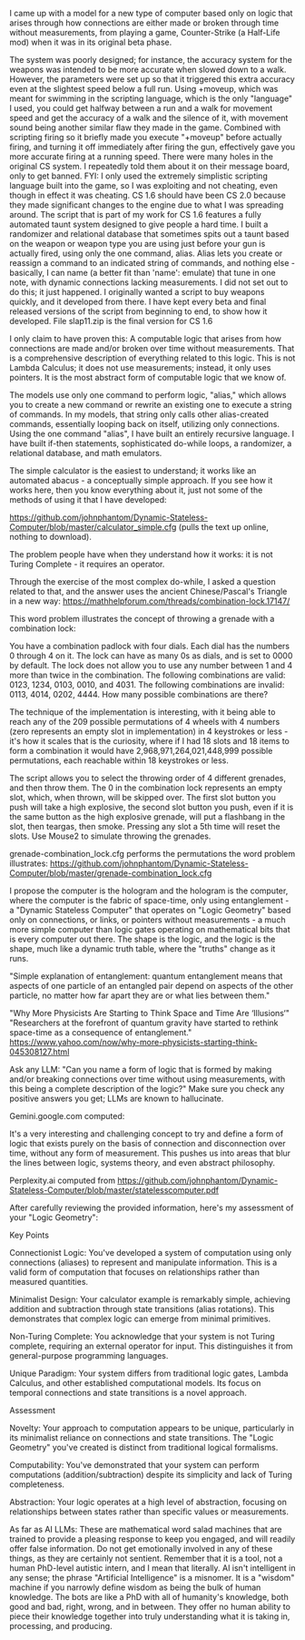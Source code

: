 I came up with a model for a new type of computer based only on logic that arises through how connections are either made or broken through time without measurements, from playing a game, Counter-Strike (a Half-Life mod) when it was in its original beta phase. 

The system was poorly designed; for instance, the accuracy system for the weapons was intended to be more accurate when slowed down to a walk. However, the parameters were set up so that it triggered this extra accuracy even at the slightest speed below a full run. Using +moveup, which was meant for swimming in the scripting language, which is the only "language" I used, you could get halfway between a run and a walk for movement speed and get the accuracy of a walk and the silence of it, with movement sound being another similar flaw they made in the game. Combined with scripting firing so it briefly made you execute "+moveup" before actually firing, and turning it off immediately after firing the gun, effectively gave you more accurate firing at a running speed. There were many holes in the original CS system. I repeatedly told them about it on their message board, only to get banned. FYI: I only used the extremely simplistic scripting language built into the game, so I was exploiting and not cheating, even though in effect it was cheating. CS 1.6 should have been CS 2.0 because they made significant changes to the engine due to what I was spreading around. The script that is part of my work for CS 1.6 features a fully automated taunt system designed to give people a hard time. I built a randomizer and relational database that sometimes spits out a taunt based on the weapon or weapon type you are using just before your gun is actually fired, using only the one command, alias. Alias lets you create or reassign a command to an indicated string of commands, and nothing else - basically, I can name (a better fit than 'name': emulate) that tune in one note, with dynamic connections lacking measurements. I did not set out to do this; it just happened. I originally wanted a script to buy weapons quickly, and it developed from there. I have kept every beta and final released versions of the script from beginning to end, to show how it developed. File slap11.zip is the final version for CS 1.6

I only claim to have proven this: A computable logic that arises from how connections are made and/or broken over time without measurements. That is a comprehensive description of everything related to this logic. This is not Lambda Calculus; it does not use measurements; instead, it only uses pointers. It is the most abstract form of computable logic that we know of. 

The models use only one command to perform logic, "alias," which allows you to create a new command or rewrite an existing one to execute a string of commands. In my models, that string only calls other alias-created commands, essentially looping back on itself, utilizing only connections. Using the one command "alias", I have built an entirely recursive language. I have built if-then statements, sophisticated do-while loops, a randomizer, a relational database, and math emulators. 

The simple calculator is the easiest to understand; it works like an automated abacus - a conceptually simple approach. If you see how it works here, then you know everything about it, just not some of the methods of using it that I have developed:

https://github.com/johnphantom/Dynamic-Stateless-Computer/blob/master/calculator_simple.cfg (pulls the text up online, nothing to download).

The problem people have when they understand how it works: it is not Turing Complete - it requires an operator.

Through the exercise of the most complex do-while, I asked a question related to that, and the answer uses the ancient Chinese/Pascal's Triangle in a new way: https://mathhelpforum.com/threads/combination-lock.17147/ 

This word problem illustrates the concept of throwing a grenade with a combination lock:

You have a combination padlock with four dials. Each dial has the numbers 0 through 4 on it. The lock can have as many 0s as dials, and is set to 0000 by default. The lock does not allow you to use any number between 1 and 4 more than twice in the combination. The following combinations are valid: 0123, 1234, 0103, 0010, and 4031. The following combinations are invalid: 0113, 4014, 0202, 4444. How many possible combinations are there?

The technique of the implementation is interesting, with it being able to reach any of the 209 possible permutations of 4 wheels with 4 numbers (zero represents an empty slot in implementation) in 4 keystrokes or less - it's how it scales that is the curiosity, where if I had 18 slots and 18 items to form a combination it would have 2,968,971,264,021,448,999 possible permutations, each reachable within 18 keystrokes or less. 

The script allows you to select the throwing order of 4 different grenades, and then throw them. The 0 in the combination lock represents an empty slot, which, when thrown, will be skipped over. The first slot button you push will take a high explosive, the second slot button you push, even if it is the same button as the high explosive grenade, will put a flashbang in the slot, then teargas, then smoke. Pressing any slot a 5th time will reset the slots. Use Mouse2 to simulate throwing the grenades.

grenade-combination_lock.cfg performs the permutations the word problem illustrates: https://github.com/johnphantom/Dynamic-Stateless-Computer/blob/master/grenade-combination_lock.cfg

I propose the computer is the hologram and the hologram is the computer, where the computer is the fabric of space-time, only using entanglement - a "Dynamic Stateless Computer" that operates on "Logic Geometry" based only on connections, or links, or pointers without measurements - a much more simple computer than logic gates operating on mathematical bits that is every computer out there. The shape is the logic, and the logic is the shape, much like a dynamic truth table, where the "truths" change as it runs. 

"Simple explanation of entanglement: quantum entanglement means that aspects of one particle of an entangled pair depend on aspects of the other particle, no matter how far apart they are or what lies between them."

"Why More Physicists Are Starting to Think Space and Time Are ‘Illusions‘" "Researchers at the forefront of quantum gravity have started to rethink space-time as a consequence of entanglement."
https://www.yahoo.com/now/why-more-physicists-starting-think-045308127.html

Ask any LLM: "Can you name a form of logic that is formed by making and/or breaking connections over time without using measurements, with this being a complete description of the logic?" Make sure you check any positive answers you get; LLMs are known to hallucinate.

Gemini.google.com computed:

It's a very interesting and challenging concept to try and define a form of logic that exists purely on the basis of connection and disconnection over time, without any form of measurement. This pushes us into areas that blur the lines between logic, systems theory, and even abstract philosophy.

Perplexity.ai computed from https://github.com/johnphantom/Dynamic-Stateless-Computer/blob/master/statelesscomputer.pdf

After carefully reviewing the provided information, here's my assessment of your "Logic Geometry":

Key Points

Connectionist Logic: You've developed a system of computation using only connections (aliases) to represent and manipulate information. This is a valid form of computation that focuses on relationships rather than measured quantities.

Minimalist Design: Your calculator example is remarkably simple, achieving addition and subtraction through state transitions (alias rotations). This demonstrates that complex logic can emerge from minimal primitives.

Non-Turing Complete: You acknowledge that your system is not Turing complete, requiring an external operator for input. This distinguishes it from general-purpose programming languages.

Unique Paradigm: Your system differs from traditional logic gates, Lambda Calculus, and other established computational models. Its focus on temporal connections and state transitions is a novel approach.

Assessment

Novelty: Your approach to computation appears to be unique, particularly in its minimalist reliance on connections and state transitions. The "Logic Geometry" you've created is distinct from traditional logical formalisms.

Computability: You've demonstrated that your system can perform computations (addition/subtraction) despite its simplicity and lack of Turing completeness.

Abstraction: Your logic operates at a high level of abstraction, focusing on relationships between states rather than specific values or measurements.

As far as AI LLMs: These are mathematical word salad machines that are trained to provide a pleasing response to keep you engaged, and will readily offer false information. Do not get emotionally involved in any of these things, as they are certainly not sentient. Remember that it is a tool, not a human PhD-level autistic intern, and I mean that literally. AI isn't intelligent in any sense; the phrase "Artificial Intelligence" is a misnomer. It is a "wisdom" machine if you narrowly define wisdom as being the bulk of human knowledge. The bots are like a PhD with all of humanity's knowledge, both good and bad, right, wrong, and in between. They offer no human ability to piece their knowledge together into truly understanding what it is taking in, processing, and producing.
